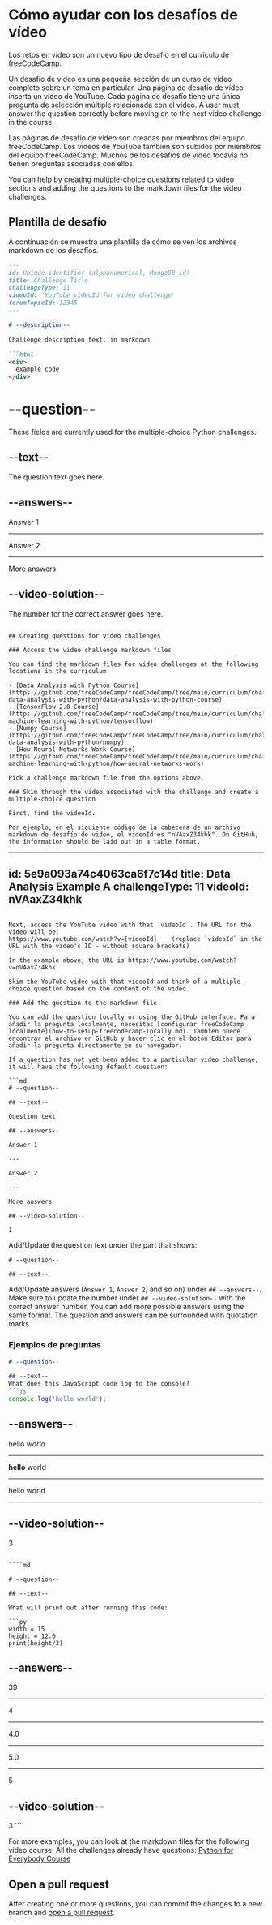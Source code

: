 # Cómo ayudar con los desafíos de vídeo

Los retos en vídeo son un nuevo tipo de desafío en el currículo de freeCodeCamp.

Un desafío de vídeo es una pequeña sección de un curso de vídeo completo sobre un tema en particular. Una página de desafío de vídeo inserta un vídeo de YouTube. Cada página de desafío tiene una única pregunta de selección múltiple relacionada con el vídeo. A user must answer the question correctly before moving on to the next video challenge in the course.

Las páginas de desafío de vídeo son creadas por miembros del equipo freeCodeCamp. Los vídeos de YouTube también son subidos por miembros del equipo freeCodeCamp. Muchos de los desafíos de video todavía no tienen preguntas asociadas con ellos.

You can help by creating multiple-choice questions related to video sections and adding the questions to the markdown files for the video challenges.


## Plantilla de desafío

A continuación se muestra una plantilla de cómo se ven los archivos markdown de los desafíos.

````md
---
id: Unique identifier (alphanumerical, MongoDB_id)
title: Challenge Title
challengeType: 11
videoId: 'YouTube videoId for video challenge'
forumTopicId: 12345
---

# --description--

Challenge description text, in markdown

```html
<div>
  example code
</div>
````

# --question--

These fields are currently used for the multiple-choice Python challenges.

## --text--

The question text goes here.

## --answers--

Answer 1

---

Answer 2

---

More answers

## --video-solution--

The number for the correct answer goes here.

````

## Creating questions for video challenges

### Access the video challenge markdown files

You can find the markdown files for video challenges at the following locations in the curriculum:

- [Data Analysis with Python Course](https://github.com/freeCodeCamp/freeCodeCamp/tree/main/curriculum/challenges/english/08-data-analysis-with-python/data-analysis-with-python-course)
- [TensorFlow 2.0 Course](https://github.com/freeCodeCamp/freeCodeCamp/tree/main/curriculum/challenges/english/11-machine-learning-with-python/tensorflow)
- [Numpy Course](https://github.com/freeCodeCamp/freeCodeCamp/tree/main/curriculum/challenges/english/08-data-analysis-with-python/numpy)
- [How Neural Networks Work Course](https://github.com/freeCodeCamp/freeCodeCamp/tree/main/curriculum/challenges/english/11-machine-learning-with-python/how-neural-networks-work)

Pick a challenge markdown file from the options above.

### Skim through the video associated with the challenge and create a multiple-choice question

First, find the videoId.

Por ejemplo, en el siguiente código de la cabecera de un archivo markdown de desafío de video, el videoId es "nVAaxZ34khk". On GitHub, the information should be laid out in a table format.
````
---
id: 5e9a093a74c4063ca6f7c14d title: Data Analysis Example A challengeType: 11
videoId: nVAaxZ34khk
---
```

Next, access the YouTube video with that `videoId`. The URL for the video will be:
https://www.youtube.com/watch?v=[videoId]    (replace `videoId` in the URL with the video's ID - without square brackets)

In the example above, the URL is https://www.youtube.com/watch?v=nVAaxZ34khk

Skim the YouTube video with that videoId and think of a multiple-choice question based on the content of the video.

### Add the question to the markdown file

You can add the question locally or using the GitHub interface. Para añadir la pregunta localmente, necesitas [configurar freeCodeCamp localmente](how-to-setup-freecodecamp-locally.md). También puede encontrar el archivo en GitHub y hacer clic en el botón Editar para añadir la pregunta directamente en su navegador.

If a question has not yet been added to a particular video challenge, it will have the following default question:

```md
# --question--

## --text--

Question text

## --answers--

Answer 1

---

Answer 2

---

More answers

## --video-solution--

1
```

Add/Update the  question text under the part that shows:
```
# --question--

## --text--
```
Add/Update answers (`Answer 1`, `Answer 2`, and so on) under `## --answers--`. Make sure to update the number under `## --video-solution--` with the correct answer number. You can add more possible answers using the same format. The question and answers can be surrounded with quotation marks.

### Ejemplos de preguntas

````md
# --question--

## --text--
What does this JavaScript code log to the console?
```js
console.log('hello world');
````

## --answers--

hello *world*

---

**hello** world

---

hello world

---

## --video-solution--
3
````

````md

# --question--

## --text--

What will print out after running this code:

```py
width = 15
height = 12.0
print(height/3)
````

## --answers--

39

---

4

---

4.0

---

5.0

---

5

## --video-solution--

3 ````

For more examples, you can look at the markdown files for the following video course. All the challenges already have questions: [Python for Everybody Course](https://github.com/freeCodeCamp/freeCodeCamp/tree/main/curriculum/challenges/english/07-scientific-computing-with-python/python-for-everybody)

## Open a pull request

After creating one or more questions, you can commit the changes to a new branch and [open a pull request](how-to-open-a-pull-request.md).
